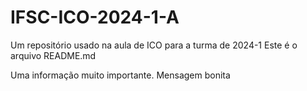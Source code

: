 # IFSC-ICO-2024-1-A
Um repositório usado na aula de ICO para a turma de 2024-1
Este é o arquivo README.md

Uma informação muito importante.
Mensagem bonita
